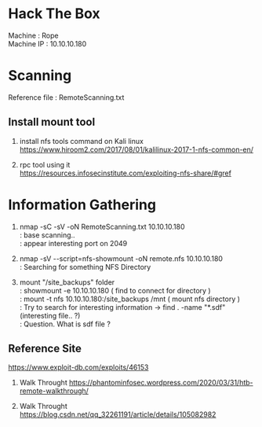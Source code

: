 # Hack The Box
Machine : Rope <br>
Machine IP : 10.10.10.180 <br>

# Scanning
Reference file : RemoteScanning.txt <br>

## Install mount tool
1. install nfs tools command on Kali linux <br>
https://www.hiroom2.com/2017/08/01/kalilinux-2017-1-nfs-common-en/<br>

2. rpc tool using it <br>
https://resources.infosecinstitute.com/exploiting-nfs-share/#gref<br>


# Information Gathering
1. nmap -sC -sV -oN RemoteScanning.txt 10.10.10.180 <br>
  : base scanning..<br>
  : appear interesting port on 2049 <br>


2. nmap -sV --script=nfs-showmount -oN remote.nfs 10.10.10.180 <br>
  : Searching for something NFS Directory <br>
   

3. mount "/site_backups" folder <br>
  : showmount -e 10.10.10.180 ( find to connect for directory )<br>
  : mount -t nfs 10.10.10.180:/site_backups /mnt ( mount nfs directory )<br>
  : Try to search for interesting information -> find . -name "\*.sdf" (interesting file.. ?)<br>
  : Question. What is sdf file ? <br>


## Reference Site
https://www.exploit-db.com/exploits/46153

1. Walk Throught
https://phantominfosec.wordpress.com/2020/03/31/htb-remote-walkthrough/

2. Walk Throught
https://blog.csdn.net/qq_32261191/article/details/105082982